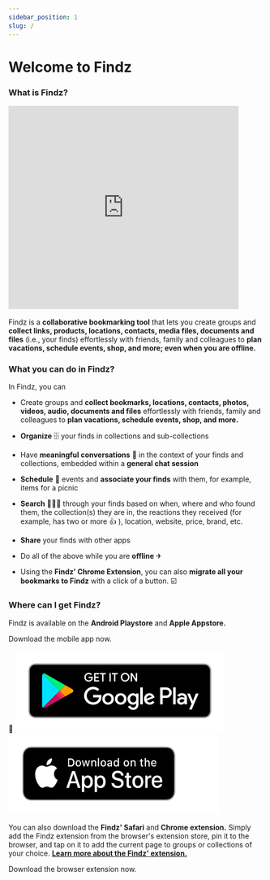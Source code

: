 ```yaml
---
sidebar_position: 1
slug: /
---
```


# Welcome to Findz

### What is Findz?

<iframe width="90%" height="400" src="https://www.youtube.com/embed/8jOEFVgUkqs" title="YouTube video player" frameborder="0" allow="accelerometer; autoplay; clipboard-write; encrypted-media; gyroscope; picture-in-picture" allowfullscreen></iframe>

Findz is a **collaborative bookmarking tool** that lets you create groups and **collect links, products, locations, contacts, media files, documents and files** (i.e., your finds) effortlessly with friends, family and colleagues to **plan vacations, schedule events, shop, and more; even when you are offline.**

### What you can do in Findz?

In Findz, you can

- Create groups and **collect bookmarks, locations, contacts, photos, videos, audio, documents and files** effortlessly with friends, family and colleagues to **plan vacations, schedule events, shop, and more.**

- **Organize** 🗄  your finds in collections and sub-collections 

- Have **meaningful conversations** 💬  in the context of your finds and collections, embedded within a **general chat session**

- **Schedule** 📆  events and **associate your finds** with them, for example, items for a picnic 

- **Search** 🕵🏻‍♂️  through your finds based on when, where and who found them, the collection(s) they are in, the reactions they received (for example, has two or more 👍 ), location, website, price, brand, etc.
- **Share** your finds with other apps
- Do all of the above while you are **offline** ✈︎
- Using the **Findz’ Chrome Extension**, you can also **migrate all your bookmarks to Findz** with a click of a button. ☑️

### Where can I get Findz?

Findz is available on the **Android Playstore** and **Apple Appstore.**

Download the mobile app now. 

🚀 <a href='https://www.google.com'> ![img](../static/img/google-play-badge.svg) </a> <a href='https://www.apple.com'> ![img](../static/img/apple-appstore-badge.svg) </a>

You can also download the **Findz' Safari** and **Chrome extension.** Simply add the Findz extension from the browser's extension store, pin it to the browser, and tap on it to add the current page to groups or collections of your choice. **[Learn more about the Findz' extension.](https://findz.app)**

Download the browser extension now.